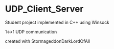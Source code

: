 # UDP_Client_Server
Student project implemented in C++ using Winsock

1↔1 UDP communication

created with StormageddonDarkLordOfAll
